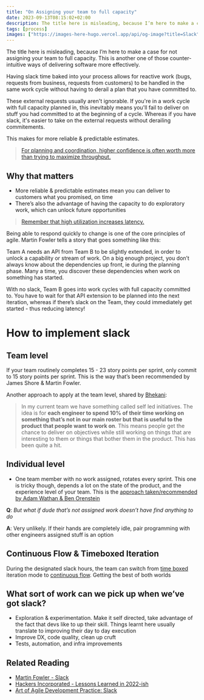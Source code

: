 ```yaml
---
title: "On Assigning your team to full capacity"
date: 2023-09-13T08:15:02+02:00
description: The title here is misleading, because I’m here to make a case for not assigning your team to full capacity.
tags: [process]
images: ["https://images-here-hugo.vercel.app/api/og-image?title=Slack"]
---
```


The title here is misleading, because I’m here to make a case for not assigning your team to full capacity. This is another one of those counter-intuitive ways of delivering software more effectively.

Having slack time baked into your process allows for reactive work (bugs, requests from business, requests from customers) to be handled in the same work cycle without having to derail a plan that you have committed to.

These external requests usually aren't ignorable. If you're in a work cycle with
full capacity planned in, this inevitably means you'll fail to deliver on stuff
you had committed to at the beginning of a cycle. Whereas if you have slack,
it's easier to take on the external requests without derailing commitements.

This makes for more reliable & predictable estimates.

> [For planning and coordination, higher confidence is often worth more than trying to maximize throughput.](https://martinfowler.com/bliki/Slack.html#:~:text=For%20planning%20and%20coordination%2C%20higher,stories%20as%20an%20uncommitted%20bonus.)

## Why that matters

- More reliable & predictable estimates mean you can deliver to customers what you promised, on time
- There’s also the advantage of having the capacity to do exploratory work, which can unlock future opportunities

> [Remember that high utilization increases latency.](https://martinfowler.com/bliki/Slack.html#:~:text=For%20planning%20and%20coordination%2C%20higher,stories%20as%20an%20uncommitted%20bonus.)

Being able to respond quickly to change is one of the core principles of agile. Martin Fowler tells a story that goes something like this:

Team A needs an API from Team B to be slightly extended, in order to unlock a capability or stream of work. On a big enough project, you don’t always know about the dependencies up front, ie during the planning phase. Many a time, you discover these dependencies when work on something has started.

With no slack, Team B goes into work cycles with full capacity committed to. You have to wait for that API extension to be planned into the next iteration, whereas if there’s slack on the Team, they could immediately get started - thus reducing latency!

# How to implement slack

## Team level
If your team routinely completes 15 - 23 story points per sprint, only commit to 15 story points per sprint. This is the way that’s been recommended by James Shore & Martin Fowler.

Another approach to apply at the team level, shared by [Bhekani](https://github.com/bhekanik):
> In my current team we have something called self led initiatives. The idea is for **each engineer to spend 10% of their time working on something that’s not in our main roster but that is useful to the product that people want to work on**. This means people get the chance to deliver on objectives while still working on things that are interesting to them or things that bother them in the product. This has been quite a hit.

## Individual level
- One team member with no work assigned, rotates every sprint. This one is tricky though, depends a lot on the state of the product, and the experience level of your team. This is the [approach taken/recommended by Adam Wathan & Ben Orenstein](https://hackersincorporated.com/episodes/lessons-learned-in-2022-ish#t=8m27s)

**Q**: _But what if dude that’s not assigned work doesn’t have find anything to do_

**A**: Very unlikely. If their hands are completely idle, pair programming with other engineers assigned stuff is an option

## Continuous Flow & Timeboxed Iteration

During the designated slack hours, the team can switch from [time boxed](https://martinfowler.com/bliki/TimeboxedIterations.html) iteration mode to [continuous flow](https://martinfowler.com/bliki/ContinuousFlow.html). Getting the best of both worlds

## What sort of work can we pick up when we’ve got slack?

- Exploration & experimentation. Make it self directed, take advantage of the fact that devs like to up their skill. Things learnt here usually translate to improving their day to day execution
- Improve DX, code quality, clean up cruft
- Tests, automation, and infra improvements

## Related Reading

- [Martin Fowler - Slack](https://martinfowler.com/bliki/Slack.html)
- [Hackers Incorporated - Lessons Learned in 2022-ish](https://hackersincorporated.com/episodes/lessons-learned-in-2022-ish#t=8m27s)
- [Art of Agile Development Practice: Slack](https://www.jamesshore.com/v2/books/aoad2/slack)
